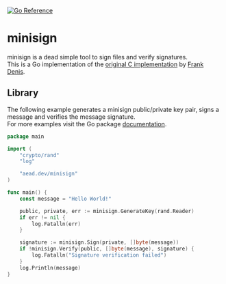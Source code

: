 [![Go Reference](https://pkg.go.dev/badge/aead.dev/minisign.svg)](https://pkg.go.dev/aead.dev/minisign)

# minisign
minisign is a dead simple tool to sign files and verify signatures.  
This is a Go implementation of the [original C implementation](https://github.com/jedisct1/minisign) by [Frank Denis](https://github.com/jedisct1).

## Library

The following example generates a minisign public/private key pair, signs a message and verifies the message signature.  
For more examples visit the Go package [documentation](https://pkg.go.dev/aead.dev/minisign).

```Go
package main

import (
	"crypto/rand"
	"log"

	"aead.dev/minisign"
)

func main() {
	const message = "Hello World!"

	public, private, err := minisign.GenerateKey(rand.Reader)
	if err != nil {
		log.Fatalln(err)
	}

	signature := minisign.Sign(private, []byte(message))
	if !minisign.Verify(public, []byte(message), signature) {
		log.Fatalln("Signature verification failed")
	}
	log.Println(message)
}
```
